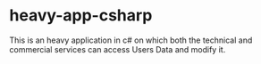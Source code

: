 # heavy-app-csharp

This is an heavy application in c# on which both the technical and commercial services can access Users Data and modify it.

